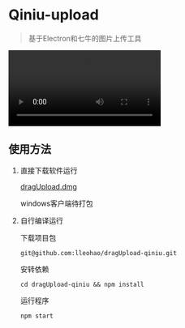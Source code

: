 # Qiniu-upload
> 基于Electron和七牛的图片上传工具

<video autoplay loop>
<source src="http://ofwqfk202.bkt.clouddn.com/qiniu-upload.webm">
</video>

## 使用方法

1. 直接下载软件运行

   [dragUpload.dmg](https://github.com/lleohao/dragUpload-qiniu/releases/download/v0.1.1/dragUpload-0.1.1.dmg)

   windows客户端待打包

2. 自行编译运行

   下载项目包

   `git@github.com:lleohao/dragUpload-qiniu.git`

   安转依赖

   `cd dragUpload-qiniu && npm install`

   运行程序

   `npm start`
